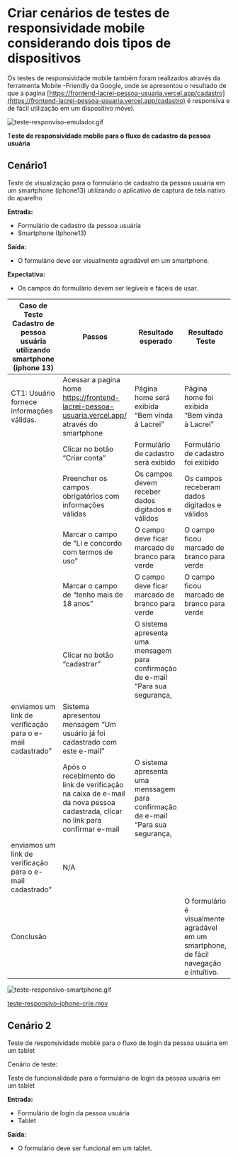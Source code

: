 # Criar cenários de testes de responsividade mobile considerando dois tipos de dispositivos

Os testes de responsividade mobile também foram realizados através da ferramenta Mobile -Friendly da Google, onde se apresentou o resultado de que a pagina  [https://frontend-lacrei-pessoa-usuaria.vercel.app/cadastro](https://frontend-lacrei-pessoa-usuaria.vercel.app/cadastro) é responsiva e de fácil utilização em um dispositivo móvel.

![teste-responviso-emulador.gif](Criar%20cena%CC%81rios%20de%20testes%20de%20responsividade%20mobile/teste-responviso-emulador.gif)

T**este de responsividade mobile para o fluxo de cadastro da pessoa usuária**

## **Cenário1**

Teste de visualização para o formulário de cadastro da pessoa usuária em um smartphone (iphone13) utilizando o aplicativo de captura de tela nativo do aparelho

**Entrada:**

- Formulário de cadastro da pessoa usuária
- Smartphone (Iphone13)

**Saída:**

- O formulário deve ser visualmente agradável em um smartphone.

**Expectativa:**

- Os campos do formulário devem ser legíveis e fáceis de usar.

| Caso de Teste Cadastro de pessoa usuária utilizando smartphone (iphone 13) | Passos | Resultado esperado | Resultado Teste |
| --- | --- | --- | --- |
| CT1: Usuário fornece informações válidas. | Acessar a pagina home https://frontend-lacrei-pessoa-usuaria.vercel.app/ através do smartphone | Página home será exibida “Bem vinda à Lacrei” | Página home foi exibida “Bem vinda à Lacrei” |
|  | Clicar no botão “Criar  conta” | Formulário de cadastro será exibido | Formulário de cadastro foi exibido |
|  | Preencher os campos obrigatórios com informações válidas | Os campos devem receber dados digitados e válidos | Os campos receberam dados digitados e válidos |
|  | Marcar o campo de "Li e concordo com termos de uso” | O campo deve ficar marcado de branco para verde | O campo ficou marcado de branco para verde |
|  | Marcar o campo de “tenho mais de 18 anos” | O campo deve ficar marcado de branco para verde | O campo ficou marcado de branco para verde |
|  | Clicar no botão “cadastrar” | O sistema apresenta uma mensagem para confirmação de e-mail “Para sua segurança,
enviamos um link de verificação para o e-mail cadastrado” | Sistema apresentou mensagem “Um usuário já foi cadastrado com este e-mail” |
|  | Após o recebimento do link de verificação na caixa de e-mail da nova pessoa cadastrada, clicar no link para confirmar e-mail | O sistema apresenta uma menssagem para confirmação de e-mail “Para sua segurança,
enviamos um link de verificação para o e-mail cadastrado” | N/A |
| Conclusão |  |  | O formulário é  visualmente agradável em um smartphone, de fácil navegação e intuítivo. |

![teste-responsivo-smartphone.gif](Criar%20cena%CC%81rios%20de%20testes%20de%20responsividade%20mobile/teste-responsivo-smartphone.gif)

[teste-responsivo-iphone-crie.mov](Criar%20cena%CC%81rios%20de%20testes%20de%20responsividade%20mobile/teste-responsivo-iphone-crie.mov)

## Cenário 2

Teste de responsividade mobile para o fluxo de login da pessoa usuária em um tablet 

Cenário de teste: 

Teste de funcionalidade para o formulário de login da pessoa usuária em um tablet

**Entrada:**

* Formulário de login da pessoa usuária
* Tablet

**Saída:**

* O formulário deve ser funcional em um tablet.